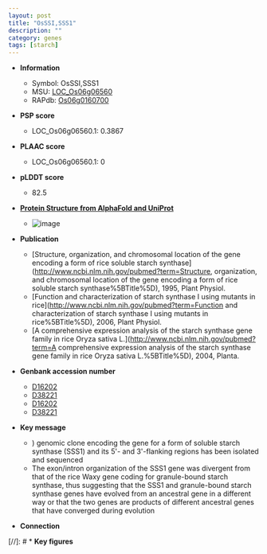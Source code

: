 ```yaml
---
layout: post
title: "OsSSI,SSS1"
description: ""
category: genes
tags: [starch]
---
```


* **Information**  
    + Symbol: OsSSI,SSS1  
    + MSU: [LOC_Os06g06560](http://rice.plantbiology.msu.edu/cgi-bin/ORF_infopage.cgi?orf=LOC_Os06g06560)  
    + RAPdb: [Os06g0160700](http://rapdb.dna.affrc.go.jp/viewer/gbrowse_details/irgsp1?name=Os06g0160700)  

* **PSP score**  
    + LOC_Os06g06560.1: 0.3867 

* **PLAAC score**  
    + LOC_Os06g06560.1: 0 

* **pLDDT score**
    + 82.5

* **[Protein Structure from AlphaFold and UniProt](https://www.uniprot.org/uniprotkb/Q0DEC8/entry#structure)**
    + ![image](https://ricepsp.github.io/images/Q0/AF-Q0DEC8-F1.png)

* **Publication**  
    + [Structure, organization, and chromosomal location of the gene encoding a form of rice soluble starch synthase](http://www.ncbi.nlm.nih.gov/pubmed?term=Structure, organization, and chromosomal location of the gene encoding a form of rice soluble starch synthase%5BTitle%5D), 1995, Plant Physiol.
    + [Function and characterization of starch synthase I using mutants in rice](http://www.ncbi.nlm.nih.gov/pubmed?term=Function and characterization of starch synthase I using mutants in rice%5BTitle%5D), 2006, Plant Physiol.
    + [A comprehensive expression analysis of the starch synthase gene family in rice Oryza sativa L.](http://www.ncbi.nlm.nih.gov/pubmed?term=A comprehensive expression analysis of the starch synthase gene family in rice Oryza sativa L.%5BTitle%5D), 2004, Planta.

* **Genbank accession number**  
    + [D16202](http://www.ncbi.nlm.nih.gov/nuccore/D16202)
    + [D38221](http://www.ncbi.nlm.nih.gov/nuccore/D38221)
    + [D16202](http://www.ncbi.nlm.nih.gov/nuccore/D16202)
    + [D38221](http://www.ncbi.nlm.nih.gov/nuccore/D38221)

* **Key message**  
    + ) genomic clone encoding the gene for a form of soluble starch synthase (SSS1) and its 5'- and 3'-flanking regions has been isolated and sequenced
    + The exon/intron organization of the SSS1 gene was divergent from that of the rice Waxy gene coding for granule-bound starch synthase, thus suggesting that the SSS1 and granule-bound starch synthase genes have evolved from an ancestral gene in a different way or that the two genes are products of different ancestral genes that have converged during evolution

* **Connection**  

[//]: # * **Key figures**  


